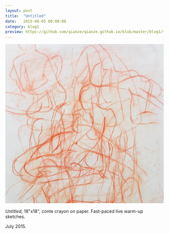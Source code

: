 ```yaml
---
layout: post
title:  "Untitled"
date:   2015-08-05 00:08:00
category: blog1
preview: https://github.com/qianze/qianze.github.io/blob/master/blog1/thumbnails/30secondsketches.png?raw=true
---
```

<center>

![Picture 1](https://github.com/qianze/qianze.github.io/blob/master/blog1/images/30secondsketches.png?raw=true)

</center>

<i>Untitled,</i> 18"x18", conte crayon on paper. Fast-paced live warm-up sketches.

July 2015.
